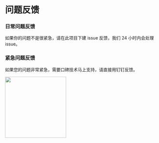 # 问题反馈

### 日常问题反馈

如果你的问题不是很紧急，请在此项目下建 issue 反馈，我们 24 小时内会处理 issue。

### 紧急问题反馈

如果您的问题非常紧急，需要口碑技术马上支持，请直接用钉钉反馈。

<img src="https://zos.alipayobjects.com/rmsportal/YWHIiEVJrGNKuAJaipaL.jpg" width="200"/>
